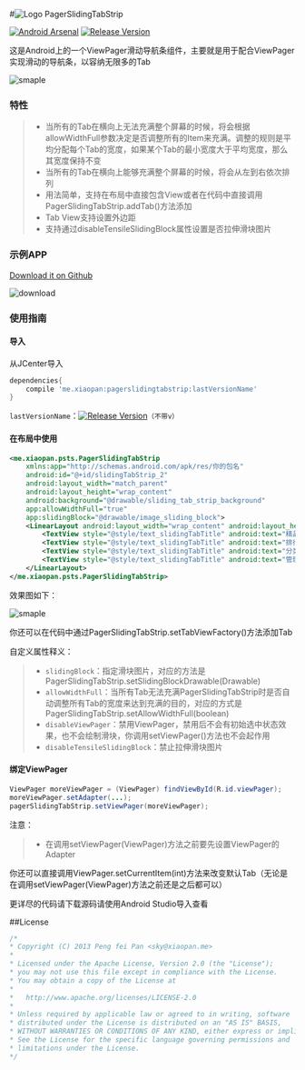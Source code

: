 #![Logo](docs/logo.png) PagerSlidingTabStrip

[![Android Arsenal](https://img.shields.io/badge/Android%20Arsenal-PagerSlidingTabStrip-green.svg?style=true)](https://android-arsenal.com/details/1/4176)
[![Release Version](https://img.shields.io/github/release/xiaopansky/PagerSlidingTabStrip.svg)](https://github.com/xiaopansky/PagerSlidingTabStrip/releases)

这是Android上的一个ViewPager滑动导航条组件，主要就是用于配合ViewPager实现滑动的导航条，以容纳无限多的Tab

![smaple](docs/sample.gif)

### 特性
>* 当所有的Tab在横向上无法充满整个屏幕的时候，将会根据allowWidthFull参数决定是否调整所有的Item来充满。调整的规则是平均分配每个Tab的宽度，如果某个Tab的最小宽度大于平均宽度，那么其宽度保持不变
>* 当所有的Tab在横向上能够充满整个屏幕的时候，将会从左到右依次排列
>* 用法简单，支持在布局中直接包含View或者在代码中直接调用PagerSlidingTabStrip.addTab()方法添加
>* Tab View支持设置外边距
>* 支持通过disableTensileSlidingBlock属性设置是否拉伸滑块图片

### 示例APP
[Download it on Github](https://github.com/xiaopansky/PagerSlidingTabStrip/raw/master/docs/sample.apk)

![download](/docs/qr_download.png)

### 使用指南
#### 导入
从JCenter导入 

```groovy
dependencies{
	compile 'me.xiaopan:pagerslidingtabstrip:lastVersionName'
}
```
`lastVersionName`：[![Release Version](https://img.shields.io/github/release/xiaopansky/PagerSlidingTabStrip.svg)](https://github.com/xiaopansky/PagerSlidingTabStrip/releases)`（不带v）`

#### 在布局中使用
```xml
<me.xiaopan.psts.PagerSlidingTabStrip
    xmlns:app="http://schemas.android.com/apk/res/你的包名"
    android:id="@+id/slidingTabStrip_2"
    android:layout_width="match_parent"
    android:layout_height="wrap_content"
    android:background="@drawable/sliding_tab_strip_background"
    app:allowWidthFull="true"
    app:slidingBlock="@drawable/image_sliding_block">
    <LinearLayout android:layout_width="wrap_content" android:layout_height="wrap_content">
        <TextView style="@style/text_slidingTabTitle" android:text="精品"/>
        <TextView style="@style/text_slidingTabTitle" android:text="排行"/>
        <TextView style="@style/text_slidingTabTitle" android:text="分类"/>
        <TextView style="@style/text_slidingTabTitle" android:text="管理"/>
    </LinearLayout>
</me.xiaopan.psts.PagerSlidingTabStrip>
```
效果图如下：

![smaple](https://github.com/xiaopansky/PagerSlidingTabStrip/raw/master/docs/sample2.png)

你还可以在代码中通过PagerSlidingTabStrip.setTabViewFactory()方法添加Tab

自定义属性释义：
>* ``slidingBlock``：指定滑块图片，对应的方法是PagerSlidingTabStrip.setSlidingBlockDrawable(Drawable)
>* ``allowWidthFull``：当所有Tab无法充满PagerSlidingTabStrip时是否自动调整所有Tab的宽度来达到充满的目的，对应的方式是PagerSlidingTabStrip.setAllowWidthFull(boolean)
>* ``disableViewPager``：禁用ViewPager，禁用后不会有初始选中状态效果，也不会绘制滑块，你调用setViewPager()方法也不会起作用
>* ``disableTensileSlidingBlock``：禁止拉伸滑块图片

#### 绑定ViewPager
```java
ViewPager moreViewPager = (ViewPager) findViewById(R.id.viewPager);
moreViewPager.setAdapter(...);
pagerSlidingTabStrip.setViewPager(moreViewPager);
```
注意：
>* 在调用setViewPager(ViewPager)方法之前要先设置ViewPager的Adapter

你还可以直接调用ViewPager.setCurrentItem(int)方法来改变默认Tab（无论是在调用setViewPager(ViewPager)方法之前还是之后都可以）

更详尽的代码请下载源码请使用Android Studio导入查看

##License
```java
/*
* Copyright (C) 2013 Peng fei Pan <sky@xiaopan.me>
*
* Licensed under the Apache License, Version 2.0 (the "License");
* you may not use this file except in compliance with the License.
* You may obtain a copy of the License at
*
*   http://www.apache.org/licenses/LICENSE-2.0
*
* Unless required by applicable law or agreed to in writing, software
* distributed under the License is distributed on an "AS IS" BASIS,
* WITHOUT WARRANTIES OR CONDITIONS OF ANY KIND, either express or implied.
* See the License for the specific language governing permissions and
* limitations under the License.
*/
```

